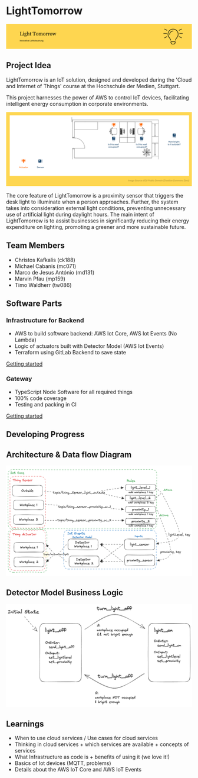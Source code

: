 # LightTomorrow

![Concept](./files/headerLightTomorrow.png)

## Project Idea

LightTomorrow is an IoT solution, designed and developed during the 'Cloud and Internet of Things' course at the Hochschule der Medien, Stuttgart.

This project harnesses the power of AWS to control IoT devices, facilitating intelligent energy consumption in corporate environments.

![Concept](./files/concept.png)

The core feature of LightTomorrow is a proximity sensor that triggers the desk light to illuminate when a person approaches. Further, the system takes into consideration external light conditions, preventing unnecessary use of artificial light during daylight hours. The main intent of LightTomorrow is to assist businesses in significantly reducing their energy expenditure on lighting, promoting a greener and more sustainable future.

## Team Members

- Christos Kafkalis (ck188)
- Michael Cabanis (mc071)
- Marco de Jesus António (md131)
- Marvin Pfau (mp159)
- Timo Waldherr (tw086)

## Software Parts

### Infrastructure for Backend

- AWS to build software backend: AWS Iot Core, AWS Iot Events (No Lambda)
- Logic of actuators built with Detector Model (AWS Iot Events)
- Terraform using GitLab Backend to save state

[Getting started](./infrastructure/README.md)

### Gateway

- TypeScript Node Software for all required things
- 100% code coverage
- Testing and packing in CI

[Getting started](./gateway/README.md)

## Developing Progress

## Architecture & Data flow Diagram

![Architecture Diagram](./files/diagramArchitecture.png)

## Detector Model Business Logic

![Detector Model Business Logic](./files/diagramDetectorModel.png)

## Learnings

- When to use cloud services / Use cases for cloud services
- Thinking in cloud services + which services are available + concepts of services
- What Infrastructure as code is + benefits of using it (we love it!)
- Basics of Iot devices (MQTT, problems)
- Details about the AWS IoT Core and AWS IoT Events

